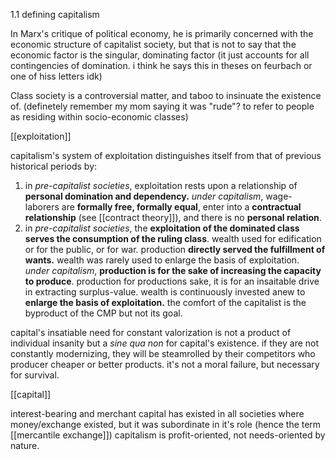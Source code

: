 
1.1 defining capitalism

In Marx's critique of political economy, he is primarily concerned with the economic structure of capitalist society, but that is not to say that the economic factor is the singular, dominating factor (it just accounts for all contingencies of domination. i think he says this in theses on feurbach or one of hiss letters idk)

Class society is a controversial matter, and taboo to insinuate the existence of. (definetely remember my mom saying it was "rude"? to refer to people as residing within socio-economic classes)

[[exploitation]]

capitalism's system of exploitation distinguishes itself from that of previous historical periods by:

1. in *pre-capitalist societies*, exploitation rests upon a relationship of **personal domination and dependency.** 
   *under capitalism*, wage-laborers are **formally free, formally equal**, enter into a **contractual relationship** (see [[contract theory]]), and there is no **personal relation**.
2. in *pre-capitalist societies*, the **exploitation of the dominated class serves the consumption of the ruling class**. wealth used for edification or for the public, or for war. production **directly served the fulfillment of wants.** wealth was rarely used to enlarge the basis of exploitation. 
   *under capitalism*, **production is for the sake of increasing the capacity to produce**. production for productions sake, it is for an insaitable drive in extracting surplus-value. wealth is continuously invested anew to **enlarge the basis of exploitation.** the comfort of the capitalist is the byproduct of the CMP but not its goal.

capital's insatiable need for constant valorization is not a product of individual insanity but a *sine qua non* for capital's existence.
if they are not constantly modernizing, they will be steamrolled by their competitors who producer cheaper or better products. it's not a moral failure, but necessary for survival.

[[capital]]

interest-bearing and merchant capital has existed in all societies where money/exchange existed, but it was subordinate in it's role (hence the term [[mercantile exchange]])
capitalism is profit-oriented, not needs-oriented by nature.